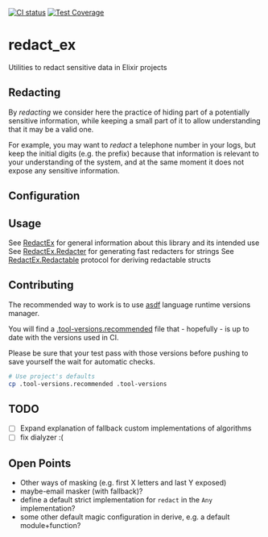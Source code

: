 [![CI status](https://drone-1.prima.it/api/badges/primait/redact_ex/status.svg?branch=master)](https://drone-1.prima.it/primait/redact_ex) [![Test Coverage](https://github.com/primait/redact_ex/workflows/Test%20Coverage/badge.svg)](https://github.com/primait/redact_ex/actions?query=workflow%3A%22Test+Coverage%22)

# redact_ex

Utilities to redact sensitive data in Elixir projects

## Redacting

By *redacting* we consider here the practice of hiding part of a potentially sensitive information, while keeping a small part
of it to allow understanding that it may be a valid one.

For example, you may want to *redact* a telephone number in your logs, but keep the initial digits (e.g. the prefix) because that information is relevant
to  your understanding of the system, and at the same moment it does not expose any sensitive information.

## Configuration

## Usage

See [RedactEx](./lib/redact_ex.ex) for general information about this library and its intended use
See [RedactEx.Redacter](./lib/redact_ex/redacter.ex) for generating fast redacters for strings
See [RedactEx.Redactable](./lib/redact_ex/redactable.ex) protocol for deriving redactable structs

## Contributing

The recommended way to work is to use [asdf](https://github.com/asdf-vm/asdf) language runtime versions manager.

You will find a [.tool-versions.recommended](./tool-versions.recommended) file that - hopefully - is up to date with the versions used in CI.

Please be sure that your test pass with those versions before pushing to save yourself the wait for automatic checks.

``` bash
# Use project's defaults
cp .tool-versions.recommended .tool-versions
```

## TODO

- [ ] Expand explanation of fallback custom implementations of algorithms
- [ ] fix dialyzer :(

## Open Points

   * Other ways of masking (e.g. first X letters and last Y exposed)
   * maybe-email masker (with fallback)?
   * define a default strict implementation for `redact` in the `Any` implementation?
   * some other default magic configuration in derive, e.g. a default module+function?
